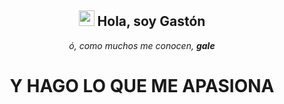 <h2 align="center"><img src="https://c.tenor.com/SNL9_xhZl9oAAAAi/waving-hand-joypixels.gif" height="25px" width="25px"> Hola, soy Gastón</h2>
<p align="center"><i>ó, como muchos me conocen, <b>gale</b></i></p>

<h1 align="center">Y HAGO LO QUE ME APASIONA</h2>

<!---
Notas
--->

